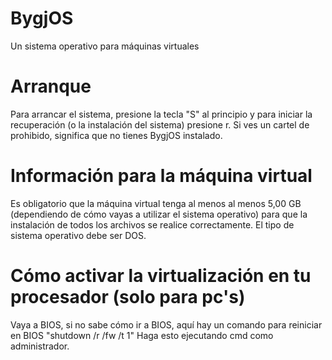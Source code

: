 # BygjOS
Un sistema operativo para máquinas virtuales
# Arranque
Para arrancar el sistema, presione la tecla "S" al principio y para iniciar la recuperación (o la instalación del sistema) presione r.
Si ves un cartel de prohibido, significa que no tienes BygjOS instalado.
# Información para la máquina virtual
Es obligatorio que la máquina virtual tenga al menos
al menos 5,00 GB (dependiendo de cómo vayas a utilizar el sistema operativo)
para que la instalación de todos los archivos se realice correctamente.
El tipo de sistema operativo debe ser DOS.
# Cómo activar la virtualización en tu procesador (solo para pc's)
Vaya a BIOS, si no sabe cómo ir a BIOS, aquí hay un comando para reiniciar en BIOS
"shutdown /r /fw /t 1" Haga esto ejecutando cmd como administrador.
